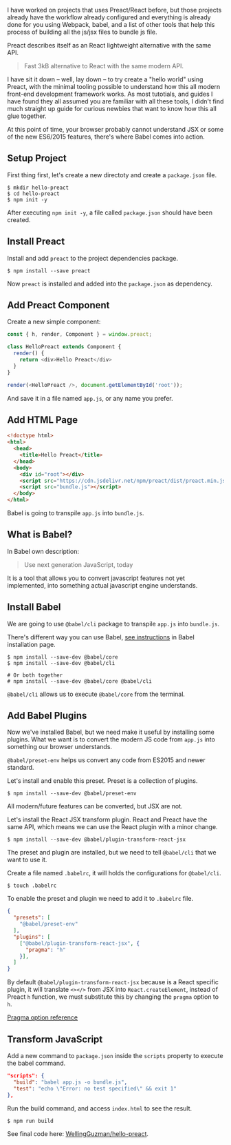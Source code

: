 I have worked on projects that uses Preact/React before, but those projects already have the workflow already configured and everything is already done for you using Webpack, babel, and a list of other tools that help this process of building all the js/jsx files to bundle js file.

Preact describes itself as an React lightweight alternative with the same API.

> Fast 3kB alternative to React with the same modern API.

I have sit it down – well, lay down – to try create a "hello world" using Preact, with the minimal tooling possible to understand how this all modern front-end development framework works. As most tutotials, and guides I have found they all assumed you are familiar with all these tools, I didn't find much straight up guide for curious newbies that want to know how this all glue together.

At this point of time, your browser probably cannot understand JSX or some of the new ES6/2015 features, there's where Babel comes into action.

## Setup Project

First thing first, let's create a new directoty and create a `package.json` file.

```shell
$ mkdir hello-preact
$ cd hello-preact
$ npm init -y
```

After executing `npm init -y`, a file called `package.json` should have been created.

## Install Preact

Install and add `preact` to the project dependencies package.

```shell
$ npm install --save preact
```

Now `preact` is installed and added into the `package.json` as dependency.

## Add Preact Component

Create a new simple component:

```js
const { h, render, Component } = window.preact;

class HelloPreact extends Component {
  render() {
    return <div>Hello Preact</div>
  }
}

render(<HelloPreact />, document.getElementById('root'));
```

And save it in a file named `app.js`, or any name you prefer.

## Add HTML Page

```html
<!doctype html>
<html>
  <head>
    <title>Hello Preact</title>
  </head>
  <body>
    <div id="root"></div>
    <script src="https://cdn.jsdelivr.net/npm/preact/dist/preact.min.js"></script>
    <script src="bundle.js"></script>
  </body>
</html>
```

Babel is going to transpile `app.js` into `bundle.js`.

## What is Babel?

In Babel own description:

> Use next generation JavaScript, today

It is a tool that allows you to convert javascript features not yet implemented, into something actual javascript engine understands.

## Install Babel

We are going to use `@babel/cli` package to transpile `app.js` into `bundle.js`.

There's different way you can use Babel, [see instructions](https://babeljs.io/setup#installation) in Babel installation page.

```shell
$ npm install --save-dev @babel/core
$ npm install --save-dev @babel/cli

# Or both together
# npm install --save-dev @babel/core @babel/cli
```

`@babel/cli` allows us to execute `@babel/core` from the terminal.

## Add Babel Plugins

Now we've installed Babel, but we need make it useful by installing some plugins. What we want is to convert the modern JS code from `app.js` into something our browser understands.

`@babel/preset-env` helps us convert any code from ES2015 and newer standard.

Let's install and enable this preset. Preset is a collection of plugins.

```shell
$ npm install --save-dev @babel/preset-env
```

All modern/future features can be converted, but JSX are not.

Let's install the React JSX transform plugin. React and Preact have the same API, which means we can use the React plugin with a minor change.

```shell
$ npm install --save-dev @babel/plugin-transform-react-jsx
```

The preset and plugin are installed, but we need to tell `@babel/cli` that we want to use it.

Create a file named `.babelrc`, it will holds the configurations for `@babel/cli`.

```shell
$ touch .babelrc
```

To enable the preset and plugin we need to add it to `.babelrc` file.

```json
{
  "presets": [
    "@babel/preset-env"
  ],
  "plugins": [
    ["@babel/plugin-transform-react-jsx", {
      "pragma": "h"
    }],
  ]
}
```

By default `@babel/plugin-transform-react-jsx` because is a React specific plugin, it will translate `<></>` from JSX into `React.createElement`, instead of Preact `h` function, we must substitute this by changing the `pragma` option to `h`.

[Pragma option reference](https://babeljs.io/docs/en/next/babel-plugin-transform-react-jsx.html#pragma)

## Transform JavaScript

Add a new command to `package.json` inside the `scripts` property to execute the babel command.

```json
"scripts": {
  "build": "babel app.js -o bundle.js",
  "test": "echo \"Error: no test specified\" && exit 1"
},
```

Run the build command, and access `index.html` to see the result.

```shell
$ npm run build
```

See final code here: [WellingGuzman/hello-preact](https://github.com/WellingGuzman/hello-preact).